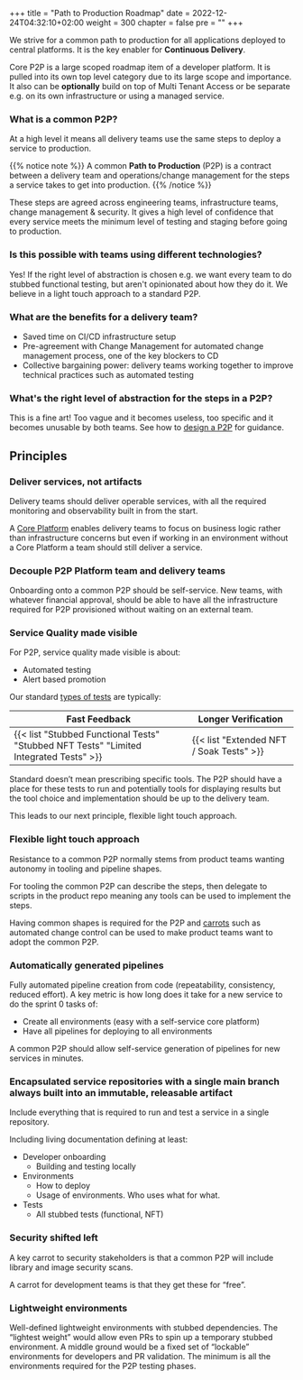 +++
title = "Path to Production Roadmap"
date = 2022-12-24T04:32:10+02:00
weight = 300
chapter = false
pre = ""
+++

We strive for a common path to production for all applications deployed to central platforms. 
It is the key enabler for **Continuous Delivery**.

Core P2P is a large scoped roadmap item of a developer platform. It is pulled into its own top level
category due to its large scope and importance.
It also can be **optionally** build on top of Multi Tenant Access or be separate e.g. on its own infrastructure or using a managed service.

### What is a common P2P?

At a high level it means all delivery teams use the same steps to deploy a service to production.

{{% notice note %}}
A common **Path to Production** (P2P) is a contract between a delivery team and operations/change management for the steps a service takes to get into production.
{{% /notice %}}

These steps are agreed across engineering teams, infrastructure teams, change management & security.
It gives a high level of confidence that every service meets the minimum level of testing and staging before going to production.

### Is this possible with teams using different technologies?

Yes! If the right level of abstraction is chosen e.g. we want every team to do stubbed functional testing, but aren't opinionated about
how they do it. We believe in a light touch approach to a standard P2P. 

### What are the benefits for a delivery team?

* Saved time on CI/CD infrastructure setup
* Pre-agreement with Change Management for automated change management process, one of the key blockers to CD
* Collective bargaining power: delivery teams working together to improve technical practices such as automated testing

### What's the right level of abstraction for the steps in a P2P?

This is a fine art! Too vague and it becomes useless, too specific and it becomes unusable by both teams.
See how to [design a P2P](./design-a-p2p) for guidance.

## Principles

### Deliver services, not artifacts
Delivery teams should deliver operable services, with all the required monitoring and observability built in from the start.

A [Core Platform](/core-platform) enables delivery teams to focus on business logic rather than infrastructure concerns but even if working in an environment without a Core Platform a team should still deliver a service.

### Decouple P2P Platform team and delivery teams
Onboarding onto a common P2P should be self-service. New teams, with whatever financial approval, should be able to have all the infrastructure required for P2P provisioned without waiting on an external team.

### Service Quality made visible
For P2P, service quality made visible is about:

* Automated testing
* Alert based promotion

Our standard [types of tests](/core-p2p/testing-strategy) are typically:

|Fast Feedback|Longer Verification|
|-------------|-------------------|
|{{< list "Stubbed Functional Tests" "Stubbed NFT Tests" "Limited Integrated Tests" >}}| {{< list "Extended NFT / Soak Tests" >}} |

Standard doesn’t mean prescribing specific tools. The P2P should have a place for these tests to run and potentially tools for displaying results but the tool choice and implementation should be up to the delivery team.

This leads to our next principle, flexible light touch approach.

### Flexible light touch approach
Resistance to a common P2P normally stems from product teams wanting autonomy in tooling and pipeline shapes.

For tooling the common P2P can describe the steps, then delegate to scripts in the product repo meaning any tools can be used to implement the steps.

Having common shapes is required for the P2P and [carrots](https://en.wikipedia.org/wiki/Carrot_and_stick) such as automated change control can be used to make product teams want to adopt the common P2P.

### Automatically generated pipelines
Fully automated pipeline creation from code (repeatability, consistency, reduced effort). A key metric is how long does it take for a new service to do the sprint 0 tasks of:

* Create all environments (easy with a self-service core platform)
* Have all pipelines for deploying to all environments

A common P2P should allow self-service generation of pipelines for new services in minutes.

### Encapsulated service repositories with a single main branch always built into an immutable, releasable artifact
Include everything that is required to run and test a service in a single repository.

Including living documentation defining at least:

* Developer onboarding
  * Building and testing locally
* Environments
  * How to deploy
  * Usage of environments. Who uses what for what.
* Tests
  * All stubbed tests (functional, NFT)

### Security shifted left
A key carrot to security stakeholders is that a common P2P will include library and image security scans.

A carrot for development teams is that they get these for “free”.

### Lightweight environments
Well-defined lightweight environments with stubbed dependencies. The “lightest weight” would allow even PRs to spin up a temporary stubbed environment. A middle ground would be a fixed set of “lockable” environments for developers and PR validation. The minimum is all the environments required for the P2P testing phases.

